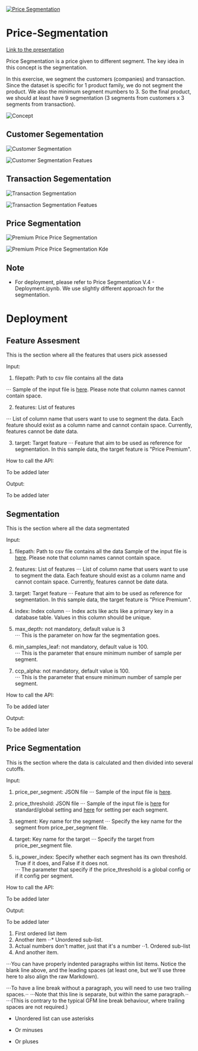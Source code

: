 [![Price Segmentation](https://github.com/acceval/Price-Segmentation/actions/workflows/main.yml/badge.svg)](https://github.com/acceval/Price-Segmentation/actions/workflows/main.yml)

# Price-Segmentation

[Link to the presentation](https://docs.google.com/presentation/d/1cbuh-HAZkFPrj3fEssscG-oDuvXqo1a0rcQUDQjdgjo/edit?usp=sharing)

Price Segmentation is a price given to different segment. The key idea in this concept is the </b>segmentation</b>.

In this exercise, we segment the customers (companies) and transaction. Since the dataset is specific for 1 product family, we do not segment the product. We also the minimum segment mumbers to 3. So the final product, we should at least have 9 segmentation (3 segments from customers x 3 segments from transaction). 

![Concept](https://github.com/acceval/Price-Segmentation/blob/main/images/Price%20Segmentation.png)

## Customer Segementation

![Customer Segmentation](https://github.com/acceval/Price-Segmentation/blob/main/images/Customer%20Segmentation_.png)

![Customer Segmentation Featues](https://github.com/acceval/Price-Segmentation/blob/main/images/Customer%20Segmentation%20Radar_.png)

## Transaction Segementation

![Transaction Segmentation](https://github.com/acceval/Price-Segmentation/blob/main/images/Transaction%20Segmentation_.png)

![Transaction Segmentation Featues](https://github.com/acceval/Price-Segmentation/blob/main/images/Transaction%20Segmentation%20Radar_.png)

## Price Segmentation 


![Premium Price Price Segmentation](https://github.com/acceval/Price-Segmentation/blob/main/images/Price%20Segmentation_.png)

![Premium Price Price Segmentation Kde](https://github.com/acceval/Price-Segmentation/blob/main/images/Price%20Segmentation%20Kde_.png)

## Note

- For deployment, please refer to Price Segmentation V.4 - Deployment.ipynb. We use slightly different approach for the segmentation.
 

# Deployment

## Feature Assesment

This is the section where all the features that users pick assessed

Input:

1. filepath: Path to csv file contains all the data

⋅⋅⋅ Sample of the input file is [here](https://github.com/acceval/Price-Segmentation/blob/main/sample_input_file.csv). Please note that column names cannot contain space.

2. features: List of features

⋅⋅⋅ List of column name that users want to use to segment the data. Each feature should exist as a column name and cannot contain space. Currently, features cannot be date data.

3. target: Target feature
⋅⋅⋅ Feature that aim to be used as reference for segmentation. In this sample data, the target feature is "Price Premium".

How to call the API:

To be added later

Output:

To be added later

## Segmentation

This is the section where all the data segmentated

Input:

1. filepath: Path to csv file contains all the data
Sample of the input file is [here](https://github.com/acceval/Price-Segmentation/blob/main/sample_input_file.csv). Please note that column names cannot contain space.

2. features: List of features
⋅⋅⋅ List of column name that users want to use to segment the data. Each feature should exist as a column name and cannot contain space. Currently, features cannot be date data.

3. target: Target feature
⋅⋅⋅ Feature that aim to be used as reference for segmentation. In this sample data, the target feature is "Price Premium".

4. index: Index column 
⋅⋅⋅ Index acts like acts like a primary key in a database table. Values in this column should be unique.  

5. max_depth: not mandatory, default value is 3  
⋅⋅⋅ This is the parameter on how far the segmentation goes.

6. min_samples_leaf: not mandatory, default value is 100.  
⋅⋅⋅ This is the parameter that ensure minimum number of sample per segment.

7. ccp_alpha: not mandatory, default value is 100.  
⋅⋅⋅ This is the parameter that ensure minimum number of sample per segment.

How to call the API:

To be added later

Output:

To be added later

## Price Segmentation

This is the section where the data is calculated and then divided into several cutoffs.

Input:

1. price_per_segment: JSON file
⋅⋅⋅ Sample of the input file is [here](https://raw.githubusercontent.com/acceval/Price-Segmentation/main/price_per_segment.json). 

2. price_threshold: JSON file
⋅⋅⋅ Sample of the input file is [here](https://raw.githubusercontent.com/acceval/Price-Segmentation/main/sample_threshold.json) for standard/global setting and [here](https://raw.githubusercontent.com/acceval/Price-Segmentation/main/sample_threshold_with_power_index.json) for setting per each segment. 

3. segment: Key name for the segment
⋅⋅⋅ Specify the key name for the segment from price_per_segment file.

4. target: Key name for the target
⋅⋅⋅ Specify the target from price_per_segment file.

5. is_power_index: Specify whether each segment has its own threshold. True if it does, and False if it does not.  
⋅⋅⋅ The parameter that specify if the price_threshold is a global config or if it config per segment. 

How to call the API:

To be added later

Output:

To be added later








1. First ordered list item
2. Another item
⋅⋅* Unordered sub-list. 
1. Actual numbers don't matter, just that it's a number
⋅⋅1. Ordered sub-list
4. And another item.

⋅⋅⋅You can have properly indented paragraphs within list items. Notice the blank line above, and the leading spaces (at least one, but we'll use three here to also align the raw Markdown).

⋅⋅⋅To have a line break without a paragraph, you will need to use two trailing spaces.⋅⋅
⋅⋅⋅Note that this line is separate, but within the same paragraph.⋅⋅
⋅⋅⋅(This is contrary to the typical GFM line break behaviour, where trailing spaces are not required.)

* Unordered list can use asterisks
- Or minuses
+ Or pluses
